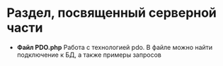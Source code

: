 # Раздел, посвященный серверной части

- **Файл PDO.php**
Работа с технологией pdo.
В файле можно найти подключение к БД, а также примеры запросов
